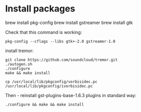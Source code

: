 # Install packages

brew install pkg-config
brew install gstreamer
brew install gtk

Check that this command is working:
```
pkg-config --cflags --libs gtk+-2.0 gstreamer-1.0
```

install tremor:

```
git clone https://github.com/soundcloud/tremor.git
./autogen.sh
./configure
make && make install
```

```
cp /usr/local/lib/pkgconfig/vorbisidec.pc /usr/local/lib/pkgconfig/ivorbisidec.pc
```

Then - reinstall gst-plugins-base-1.6.3 plugins in standard way:
```
./configure && make && make install
```
